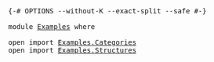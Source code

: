 <pre class="Agda">

<a id="15" class="Symbol">{-#</a> <a id="19" class="Keyword">OPTIONS</a> <a id="27" class="Pragma">--without-K</a> <a id="39" class="Pragma">--exact-split</a> <a id="53" class="Pragma">--safe</a> <a id="60" class="Symbol">#-}</a>

<a id="65" class="Keyword">module</a> <a id="72" href="Examples.html" class="Module">Examples</a> <a id="81" class="Keyword">where</a>

<a id="88" class="Keyword">open</a> <a id="93" class="Keyword">import</a> <a id="100" href="Examples.Categories.html" class="Module">Examples.Categories</a>
<a id="120" class="Keyword">open</a> <a id="125" class="Keyword">import</a> <a id="132" href="Examples.Structures.html" class="Module">Examples.Structures</a>

</pre>

